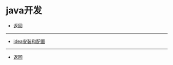 # java开发

- [返回](../README.md)

---

- [idea安装和配置](./idea.md)

---

- [返回](../README.md)

<!-- js处理背景和css样式 -->
<script type="module" src="/js/github.js"></script>
